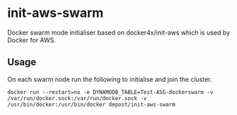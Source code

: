 # init-aws-swarm
Docker swarm mode initialiser based on docker4x/init-aws which is used by Docker for AWS.

## Usage
On each swarm node run the following to initialise and join the cluster.
```
docker run --restart=no -e DYNAMODB_TABLE=Test-ASG-dockerswarm -v /var/run/docker.sock:/var/run/docker.sock -v /usr/bin/docker:/usr/bin/docker depost/init-aws-swarm
```
